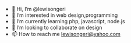 - 👋 Hi, I’m @lewisongeri
- 👀 I’m interested in web design,programming
- 🌱 I’m currently learning php, javascript, node.js
- 💞️ I’m looking to collaborate on design
- 📫 How to reach me lewisongeri@yahoo.com

<!---
lewisongeri/lewisongeri is a ✨ special ✨ repository because its `README.md` (this file) appears on your GitHub profile.
You can click the Preview link to take a look at your changes.
--->

